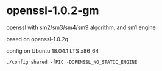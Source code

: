 # openssl-1.0.2-gm
openssl with sm2/sm3/sm4/sm9 algorithm, and sm1 engine

based on openssl-1.0.2q

config on Ubuntu 18.04.1 LTS x86_64

```shell
./config shared -fPIC -DOPENSSL_NO_STATIC_ENGINE
```

